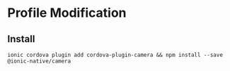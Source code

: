 # Profile Modification

## Install
```
ionic cordova plugin add cordova-plugin-camera && npm install --save @ionic-native/camera
```
